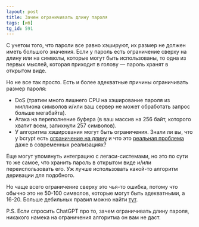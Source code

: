 ```yaml
---
layout: post
title: Зачем ограничивать длину пароля
tags: [иб]
tg_id: 591
---
```

С учетом того, что пароли все равно хэшируют, их размер не должен иметь большого значения. Если у пароль есть ограничение сверху на длину или на символы, которые могут быть использованы, то одна из первых мыслей, которая приходит в голову — пароль хранят в открытом виде.

Но не все так просто. Есть и более адекватные причины ограничивать размер пароля:
- DoS (тратим много лишнего CPU на хэширование пароля из миллиона символов и/или ваш сервер не может обработать запрос больше мегабайта).
- Атака на переполнение буфера (в ваш массив на 256 байт, которого хватит всем, запихнули 257 символов).
- У алгоритма хэширования могут быть ограничения. Знали ли вы, что у bcrypt есть [ограничение на длину](https://security.stackexchange.com/questions/39849/does-bcrypt-have-a-maximum-password-length/39851#39851) и что это [реальная проблема](https://n0rdy.foo/posts/20250121/okta-bcrypt-lessons-for-better-apis/) даже в современных реализациях?

Еще могут упомянуть интеграцию с легаси-системами, но это по сути то же самое, что хранить пароль в открытом виде и/или переиспользовать его. Уж лучше использовать какой-то алгоритм деривации для подобного.

Но чаще всего ограничение сверху это чья-то ошибка, потому что обычно это не 50-100 символов, которые могут быть адекватными, а 16-20. Больше дебильных правил можно найти [тут](https://dumbpasswordrules.com/sites/).

P.S. Если спросить ChatGPT про то, зачем ограничивать длину пароля, никакого намека на ограничения алгоритма он вам не даст. 
